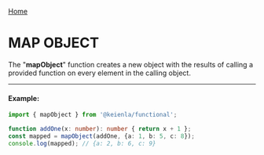 [Home]('./../../../README.md)

# MAP OBJECT

The "**mapObject**" function creates a new object with the results of calling a provided function on every element in the calling object.

--------------
#### Example:
``` typescript
import { mapObject } from '@keienla/functional';

function addOne(x: number): number { return x + 1 };
const mapped = mapObject(addOne, {a: 1, b: 5, c: 8});
console.log(mapped); // {a: 2, b: 6, c: 9}
```
